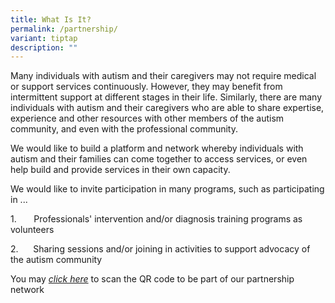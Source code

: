 ```yaml
---
title: What Is It?
permalink: /partnership/
variant: tiptap
description: ""
---
```

<p>Many individuals with autism and their caregivers may not require medical
or support services continuously. However, they may benefit from intermittent
support at different stages in their life. Similarly, there are many individuals
with autism and their caregivers who are able to share expertise, experience
and other resources with other members of the autism community, and even
with the professional community.</p>
<p>We would like to build a platform and network whereby individuals with
autism and their families can come together to access services, or even
help build and provide services in their own capacity.</p>
<p>We would like to invite participation in many programs, such as participating
in ...</p>
<p>1.&nbsp;&nbsp;&nbsp;&nbsp;&nbsp;&nbsp; Professionals' intervention and/or
diagnosis training programs as volunteers</p>
<p>2.&nbsp;&nbsp;&nbsp;&nbsp;&nbsp;&nbsp;Sharing sessions and/or joining
in activities to support advocacy of the autism community</p>
<p>You may <em><u>click here</u></em> to scan the QR code to be part of our
partnership network</p>